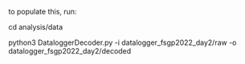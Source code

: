 to populate this, run:


cd analysis/data

python3 DataloggerDecoder.py -i datalogger_fsgp2022_day2/raw -o datalogger_fsgp2022_day2/decoded